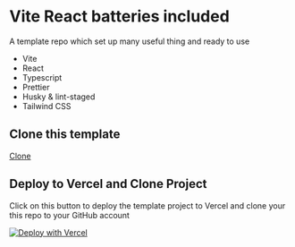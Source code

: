 # Vite React batteries included
A template repo which set up many useful thing and ready to use
- Vite
- React
- Typescript
- Prettier
- Husky & lint-staged
- Tailwind CSS

## Clone this template
[Clone](https://github.com/nhducit/vite-react-batteries-included/generate)

## Deploy to Vercel and Clone Project
Click on this button to deploy the template project to Vercel and clone your this repo to your GitHub account

[![Deploy with Vercel](https://vercel.com/button)](https://vercel.com/new/clone?repository-url=https%3A%2F%2Fgithub.com%2Fnhducit%2Fvite-react-batteries-included)

